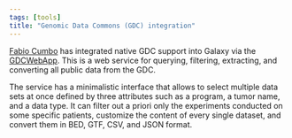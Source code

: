 ```yaml
---
tags: [tools]
title: "Genomic Data Commons (GDC) integration"
---
```


[Fabio Cumbo](https://github.com/fabio-cumbo) has integrated native GDC support into Galaxy via
the [GDCWebApp](http://bioinf.iasi.cnr.it/gdcwebapp/).
This is a web service for querying, filtering, extracting, and converting all public data from the GDC.

The service has a minimalistic interface that allows to select multiple data sets at once defined by
three attributes such as a program, a tumor name, and a data type. It can filter out a priori only the experiments
conducted on some specific patients, customize the content of every single dataset,
and convert them in BED, GTF, CSV, and JSON format.

<image>

<link to tool>
